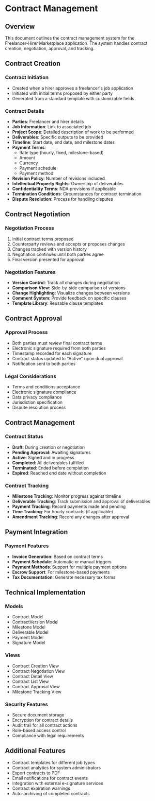 # Contract Management

## Overview
This document outlines the contract management system for the Freelancer-Hirer Marketplace application. The system handles contract creation, negotiation, approval, and tracking.

## Contract Creation

### Contract Initiation
- Created when a hirer approves a freelancer's job application
- Initiated with initial terms proposed by either party
- Generated from a standard template with customizable fields

### Contract Details
- **Parties**: Freelancer and hirer details
- **Job Information**: Link to associated job
- **Project Scope**: Detailed description of work to be performed
- **Deliverables**: Specific outputs to be provided
- **Timeline**: Start date, end date, and milestone dates
- **Payment Terms**:
  - Rate type (hourly, fixed, milestone-based)
  - Amount
  - Currency
  - Payment schedule
  - Payment method
- **Revision Policy**: Number of revisions included
- **Intellectual Property Rights**: Ownership of deliverables
- **Confidentiality Terms**: NDA provisions if applicable
- **Termination Conditions**: Circumstances for contract termination
- **Dispute Resolution**: Process for handling disputes

## Contract Negotiation

### Negotiation Process
1. Initial contract terms proposed
2. Counterparty reviews and accepts or proposes changes
3. Changes tracked with version history
4. Negotiation continues until both parties agree
5. Final version presented for approval

### Negotiation Features
- **Version Control**: Track all changes during negotiation
- **Comparison View**: Side-by-side comparison of versions
- **Change Highlighting**: Visualize changes between versions
- **Comment System**: Provide feedback on specific clauses
- **Template Library**: Reusable clause templates

## Contract Approval

### Approval Process
- Both parties must review final contract terms
- Electronic signature required from both parties
- Timestamp recorded for each signature
- Contract status updated to "Active" upon dual approval
- Notification sent to both parties

### Legal Considerations
- Terms and conditions acceptance
- Electronic signature compliance
- Data privacy compliance
- Jurisdiction specification
- Dispute resolution process

## Contract Management

### Contract Status
- **Draft**: During creation or negotiation
- **Pending Approval**: Awaiting signatures
- **Active**: Signed and in progress
- **Completed**: All deliverables fulfilled
- **Terminated**: Ended before completion
- **Expired**: Reached end date without completion

### Contract Tracking
- **Milestone Tracking**: Monitor progress against timeline
- **Deliverable Tracking**: Track submission and approval of deliverables
- **Payment Tracking**: Record payments made and pending
- **Time Tracking**: For hourly contracts (if applicable)
- **Amendment Tracking**: Record any changes after approval

## Payment Integration

### Payment Features
- **Invoice Generation**: Based on contract terms
- **Payment Schedule**: Automatic or manual triggers
- **Payment Methods**: Support for multiple payment options
- **Escrow Support**: For milestone-based payments
- **Tax Documentation**: Generate necessary tax forms

## Technical Implementation

### Models
- Contract Model
- ContractVersion Model
- Milestone Model
- Deliverable Model
- Payment Model
- Signature Model

### Views
- Contract Creation View
- Contract Negotiation View
- Contract Detail View
- Contract List View
- Contract Approval View
- Milestone Tracking View

### Security Features
- Secure document storage
- Encryption for contract details
- Audit trail for all contract actions
- Role-based access control
- Compliance with legal requirements

## Additional Features
- Contract templates for different job types
- Contract analytics for system administrators
- Export contracts to PDF
- Email notifications for contract events
- Integration with external e-signature services
- Contract expiration warnings
- Auto-archiving of completed contracts 